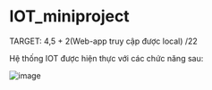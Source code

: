 # IOT_miniproject


TARGET: 4,5 + 2(Web-app truy cập được local) /22

Hệ thống IOT được hiện thực với các chức năng sau:

![image](https://github.com/tuyethoa1011/IOT_miniproject/assets/80042406/4a0a6476-30bf-4579-90e7-def38ba9bd18)
